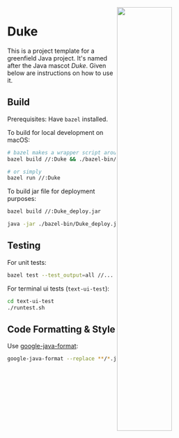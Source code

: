 <img src="https://user-images.githubusercontent.com/88638946/130622078-e049680c-7895-4725-ace0-49869574887c.png" width="50%" align="right">

# Duke

This is a project template for a greenfield Java project. It's named after the Java mascot _Duke_. Given below are instructions on how to use it.

## Build
Prerequisites: Have `bazel` installed.

To build for local development on macOS:
```bash
# bazel makes a wrapper script around the jar file.
bazel build //:Duke && ./bazel-bin/Duke

# or simply
bazel run //:Duke
```

To build jar file for deployment purposes:
```bash
bazel build //:Duke_deploy.jar

java -jar ./bazel-bin/Duke_deploy.jar
```

## Testing
For unit tests:
```bash
bazel test --test_output=all //...
```
For terminal ui tests (`text-ui-test`):
```bash
cd text-ui-test
./runtest.sh
```

## Code Formatting & Style
Use [google-java-format](https://github.com/google/google-java-format):
```bash
google-java-format --replace **/*.java # executes recursively
```
